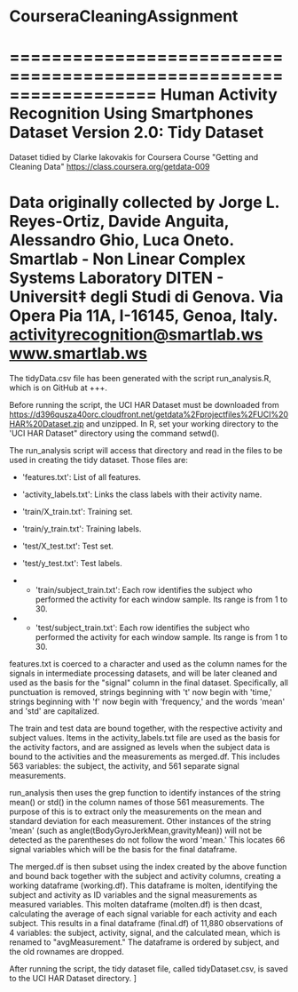 CourseraCleaningAssignment
==========================

==================================================================
Human Activity Recognition Using Smartphones Dataset
Version 2.0: Tidy Dataset
==================================================================
Dataset tidied by Clarke Iakovakis for Coursera Course "Getting and Cleaning Data"
https://class.coursera.org/getdata-009


Data originally collected by 
Jorge L. Reyes-Ortiz, Davide Anguita, Alessandro Ghio, Luca Oneto.
Smartlab - Non Linear Complex Systems Laboratory
DITEN - Universit‡ degli Studi di Genova.
Via Opera Pia 11A, I-16145, Genoa, Italy.
activityrecognition@smartlab.ws
www.smartlab.ws
==================================================================

The tidyData.csv file has been generated with the script run_analysis.R, which is on GitHub at +++. 

Before running the script, the UCI HAR Dataset must be downloaded from https://d396qusza40orc.cloudfront.net/getdata%2Fprojectfiles%2FUCI%20HAR%20Dataset.zip and unzipped. In R, set your working directory to the 'UCI HAR Dataset" directory using the command setwd(). 

The run_analysis script will access that directory and read in the files to be used in creating the tidy dataset. Those files are:

- 'features.txt': List of all features.

- 'activity_labels.txt': Links the class labels with their activity name.

- 'train/X_train.txt': Training set.

- 'train/y_train.txt': Training labels.

- 'test/X_test.txt': Test set.

- 'test/y_test.txt': Test labels.

- - 'train/subject_train.txt': Each row identifies the subject who performed the activity for each window sample. Its range is from 1 to 30. 
- - 'test/subject_train.txt': Each row identifies the subject who performed the activity for each window sample. Its range is from 1 to 30. 

features.txt is coerced to a character and used as the column names for the signals in intermediate processing datasets, and will be later cleaned and used as the basis for the "signal" column in the final dataset. Specifically, all punctuation is removed, strings beginning with 't' now begin with 'time,' strings beginning with 'f' now begin with 'frequency,' and the words 'mean' and 'std' are capitalized. 

The train and test data are bound together, with the respective activity and subject values. Items in the activity_labels.txt file are used as the basis for the activity factors, and are assigned as levels when the subject data is bound to the activities and the measurements as merged.df. This includes 563 variables: the subject, the activity, and 561 separate signal measurements. 

run_analysis then uses the grep function to identify instances of the string mean() or std() in the column names of those 561 measurements. The purpose of this is to extract only the measurements on the mean and standard deviation for each measurement. Other instances of the string 'mean' (such as angle(tBodyGyroJerkMean,gravityMean)) will not be detected as the parentheses do not follow the word 'mean.' This locates 66 signal variables which will be the basis for the final dataframe.

The merged.df is then subset using the index created by the above function and bound back together with the subject and activity columns, creating a working dataframe (working.df). This dataframe is molten, identifying the subject and activity as ID variables and the signal measurements as measured variables. This molten dataframe (molten.df) is then dcast, calculating the average of each signal variable for each activity and each subject. This results in a final dataframe (final.df) of 11,880 observations of 4 variables: the subject, activity, signal, and the calculated mean, which is renamed to "avgMeasurement." The dataframe is ordered by subject, and the old rownames are dropped.

After running the script, the tidy dataset file, called tidyDataset.csv, is saved to the UCI HAR Dataset directory.
]
